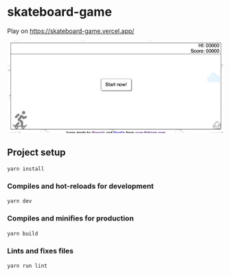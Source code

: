 # skateboard-game

Play on https://skateboard-game.vercel.app/

![The game](./game.jpeg)

## Project setup
```
yarn install
```

### Compiles and hot-reloads for development
```
yarn dev
```

### Compiles and minifies for production
```
yarn build
```

### Lints and fixes files
```
yarn run lint
```
